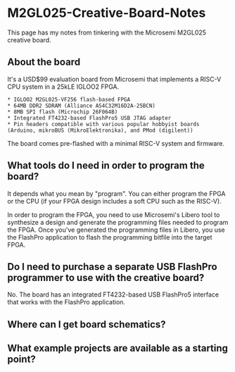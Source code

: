 # M2GL025-Creative-Board-Notes



This page has my notes from tinkering with the Microsemi M2GL025 creative board.

## About the board

It's a USD$99 evaluation board from Microsemi that implements a RISC-V CPU system in a 25kLE IGLOO2 FPGA.

    * IGLOO2 M2GL025-VF256 flash-based FPGA
    * 64MB DDR2 SDRAM (Alliance AS4C32M16D2A-25BCN)
    * 8MB SPI flash (Microchip 26F064B)
    * Integrated FT4232-based FlashPro5 USB JTAG adapter
    * Pin headers compatible with various popular hobbyist boards (Arduino, mikroBUS (MikroElektronika), and PMod (digilent))

The board comes pre-flashed with a minimal RISC-V system and firmware.

## What tools do I need in order to program the board?

It depends what you mean by "program".  You can either program the FPGA or the CPU (if your FPGA design includes a soft CPU such as the RISC-V).

In order to program the FPGA, you need to use Microsemi's Libero tool to synthesize a design and generate the programming files needed to program the FPGA.  Once you've generated the programming files in Libero, you use the FlashPro application to flash the programming bitfile into the target FPGA.

## Do I need to purchase a separate USB FlashPro programmer to use with the creative board?

No.  The board has an integrated FT4232-based USB FlashPro5 interface that works with the FlashPro application.

## Where can I get board schematics?

## What example projects are available as a starting point?
